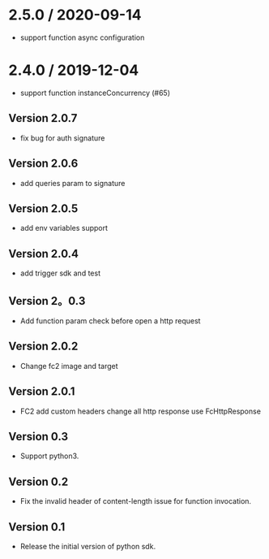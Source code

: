
2.5.0 / 2020-09-14
==================

  * support function async configuration
  
2.4.0 / 2019-12-04
==================

  * support function instanceConcurrency (#65)

## Version 2.0.7

* fix bug for auth signature

## Version 2.0.6

* add queries param to signature

## Version 2.0.5

* add env variables support

## Version 2.0.4

* add trigger sdk and test

## Version 2。0.3

* Add function param check before open a http request

## Version 2.0.2

* Change fc2 image and target

## Version 2.0.1

*  FC2 add custom headers change all http response use FcHttpResponse

## Version 0.3

* Support python3.

## Version 0.2

* Fix the invalid header of content-length issue for function invocation.

## Version 0.1

* Release the initial version of python sdk.

